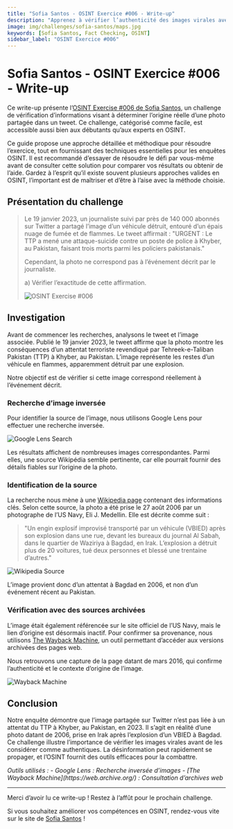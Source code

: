 ```yaml
---
title: "Sofia Santos - OSINT Exercice #006 - Write-up"
description: "Apprenez à vérifier l’authenticité des images virales avec l’OSINT : recherche inversée, archives web et techniques pour identifier la désinformation efficacement."
image: img/challenges/sofia-santos/maps.jpg
keywords: [Sofia Santos, Fact Checking, OSINT]
sidebar_label: "OSINT Exercice #006"
---
```


# Sofia Santos - OSINT Exercice #006 - Write-up

Ce write-up présente l’[OSINT Exercise #006 de Sofia Santos](https://gralhix.com/list-of-osint-exercises/osint-exercise-006/), un challenge de vérification d’informations visant à déterminer l’origine réelle d’une photo partagée dans un tweet. Ce challenge, catégorisé comme facile, est accessible aussi bien aux débutants qu’aux experts en OSINT.

Ce guide propose une approche détaillée et méthodique pour résoudre l’exercice, tout en fournissant des techniques essentielles pour les enquêtes OSINT. Il est recommandé d’essayer de résoudre le défi par vous-même avant de consulter cette solution pour comparer vos résultats ou obtenir de l’aide. Gardez à l’esprit qu’il existe souvent plusieurs approches valides en OSINT, l’important est de maîtriser et d’être à l’aise avec la méthode choisie.

## Présentation du challenge

> Le 19 janvier 2023, un journaliste suivi par près de 140 000 abonnés sur Twitter a partagé l’image d’un véhicule détruit, entouré d’un épais nuage de fumée et de flammes. Le tweet affirmait : "URGENT : Le TTP a mené une attaque-suicide contre un poste de police à Khyber, au Pakistan, faisant trois morts parmi les policiers pakistanais."
>
> Cependant, la photo ne correspond pas à l’événement décrit par le journaliste.
>
> a) Vérifier l’exactitude de cette affirmation.
>
> ![OSINT Exercise #006](/img/challenges/sofia-santos/osint-exercise-006/sofia-santos-006-1.png "OSINT Exercise #006")

## Investigation

Avant de commencer les recherches, analysons le tweet et l’image associée. Publié le 19 janvier 2023, le tweet affirme que la photo montre les conséquences d’un attentat terroriste revendiqué par Tehreek-e-Taliban Pakistan (TTP) à Khyber, au Pakistan. L’image représente les restes d’un véhicule en flammes, apparemment détruit par une explosion.

Notre objectif est de vérifier si cette image correspond réellement à l’événement décrit.

### Recherche d’image inversée

Pour identifier la source de l’image, nous utilisons Google Lens pour effectuer une recherche inversée.

![Google Lens Search](/img/challenges/sofia-santos/osint-exercise-006/sofia-santos-006-2.png "Google Lens Search")

Les résultats affichent de nombreuses images correspondantes. Parmi elles, une source Wikipédia semble pertinente, car elle pourrait fournir des détails fiables sur l’origine de la photo.

### Identification de la source

La recherche nous mène à une [Wikipedia page](https://fr.m.wikipedia.org/wiki/Fichier:WaziriyaAutobombeIrak.jpg) contenant des informations clés. Selon cette source, la photo a été prise le 27 août 2006 par un photographe de l’US Navy, Eli J. Medellin. Elle est décrite comme suit :

> "Un engin explosif improvisé transporté par un véhicule (VBIED) après son explosion dans une rue, devant les bureaux du journal Al Sabah, dans le quartier de Waziriya à Bagdad, en Irak. L’explosion a détruit plus de 20 voitures, tué deux personnes et blessé une trentaine d’autres."

![Wikipedia Source](/img/challenges/sofia-santos/osint-exercise-006/sofia-santos-006-3.png "Wikipedia Source")

L’image provient donc d’un attentat à Bagdad en 2006, et non d’un événement récent au Pakistan.

### Vérification avec des sources archivées

L’image était également référencée sur le site officiel de l’US Navy, mais le lien d’origine est désormais inactif. Pour confirmer sa provenance, nous utilisons [The Wayback Machine](https://web.archive.org/web/20160304200237/http://www.navy.mil/view_image.asp?id=38460), un outil permettant d’accéder aux versions archivées des pages web.

Nous retrouvons une capture de la page datant de mars 2016, qui confirme l’authenticité et le contexte d’origine de l’image.

![Wayback Machine](/img/challenges/sofia-santos/osint-exercise-006/sofia-santos-006-4.png "Wayback Machine")

## Conclusion

Notre enquête démontre que l’image partagée sur Twitter n’est pas liée à un attentat du TTP à Khyber, au Pakistan, en 2023. Il s’agit en réalité d’une photo datant de 2006, prise en Irak après l’explosion d’un VBIED à Bagdad. Ce challenge illustre l’importance de vérifier les images virales avant de les considérer comme authentiques. La désinformation peut rapidement se propager, et l’OSINT fournit des outils efficaces pour la combattre.

<em>
Outils utilisés :
- Google Lens : Recherche inversée d’images
- [The Wayback Machine](https://web.archive.org/) : Consultation d’archives web
</em>

---

Merci d’avoir lu ce write-up ! Restez à l’affût pour le prochain challenge.

Si vous souhaitez améliorer vos compétences en OSINT, rendez-vous vite sur le site de [Sofia Santos](https://gralhix.com/) !
